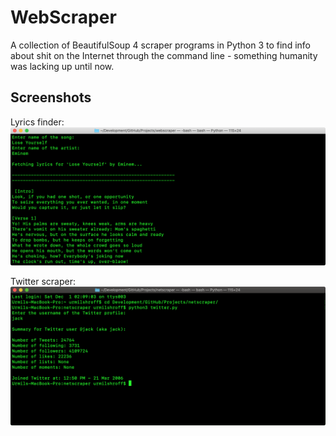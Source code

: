 # WebScraper

A collection of BeautifulSoup 4 scraper programs in Python 3 to find info about shit on the Internet through the command line - something humanity was lacking up until now.

## Screenshots
Lyrics finder:
![Lyrics finder](screenshots/lyrics.png)

Twitter scraper:
![Twitter scraper](screenshots/twitter.png)